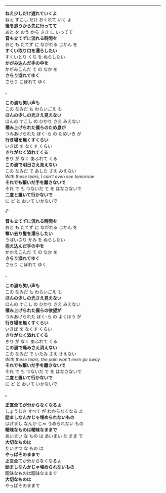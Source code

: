 
---

**ねえ少しだけ遅れていくよ**\
ねえ すこし だけ おくれて いく よ\
**後を追うから先に行ってて**\
あと を おう から さき に いってて\
**音も立てずに流れる時間を**\
おと も たてず に ながれる じかん を\
**すくい取り口を濡らしたい**\
すくいとり くち を ぬらしたい\
**かがみ込んだ手の中を**\
かがみこんだ て の なか を\
**さらり溢れてゆく**\
さらり こぼれて ゆく

。

**この涙も笑い声も**\
この なみだ も わらいごえ も \
**ほんの少しの光さえ見えない**\
ほんの すこし の ひかり さえ みえない\
**積み上げられた僕らのため息が**\
つみあげられた ぼく-ら の ためいき が\
**行き場を無くすくらい**\
いきば を なくす くらい\
**きりがなく溢れてくる**\
きり が なく あふれて くる\
**この涙で明日さえ見えない**\
この なみだ で あした さえ みえない\
*With these tears, I can't even see tomorrow*\
**それでも繋いだ手を離さないで**\
それ で も つないだ て を はなさないで\
**二度と置いて行かないで**\
に ど と おいて いかないで

♪

**音も立てずに流れる時間を**\
おと も たてず に ながれる じかん を  \
**奪い去り髪を濡らしたい**\
うばいさり かみ を ぬらしたい  \
**抱え込んだ手の中を**\
かかえこんだ て の なか を  \
**さらり溢れてゆく**\
さらり こぼれて ゆく

。

**この涙も笑い声も**\
この なみだ も わらいごえ も  \
**ほんの少しの光さえ見えない**\
ほんの すこし の ひかり さえ みえない  \
**積み上げられた僕らの欲望が**\
つみあげられた ぼく-ら の よくぼう が  \
**行き場を無くすくらい**\
いきば を なくす くらい  \
**きりがなく溢れてくる**\
きり が なく あふれて くる  \
**この涙で痛みさえ消えない**\
この なみだ で いたみ さえ きえない  \
*With these tears, the pain won't even go away*\
**それでも繋いだ手を離さないで**\
それ で も つないだ て を はなさないで  \
**二度と置いて行かないで**\
に ど と おいて いかないで

。

**正直全てが分からなくなるよ**\
しょうじき すべて が わからなくなる よ \
**励ましなんかじゃ埋められないもの**\
はげまし なんか じゃ うめられない もの  \
**曖昧なものは曖昧なままで**\
あいまい な もの は あいまい な まま で \
**大切なものは**\
たいせつ な もの は  \
**やっぱそのままで**\
正直全てが分からなくなるよ\
**励ましなんかじゃ埋められないもの**\
曖昧なものは曖昧なままで\
**大切なものは**\
やっぱそのままで
